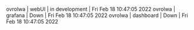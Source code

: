 ovrolwa | webUI | in development | Fri Feb 18 10:47:05 2022
ovrolwa | grafana | Down | Fri Feb 18 10:47:05 2022
ovrolwa | dashboard | Down | Fri Feb 18 10:47:05 2022
